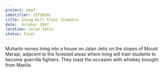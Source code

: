```yaml
---
project: omaf
identifier: 15f26301
title: Ining Will Train Students
date:  October 1947
location: Jalan Jetis
status: Final
---
```



Muharto moves Ining into a house on Jalan Jetis on the slopes of Mount Merapi, adjacent to the forested areas where Ining will train students to become
guerrilla fighters. They toast the occasion with whiskey brought
from Manila.


